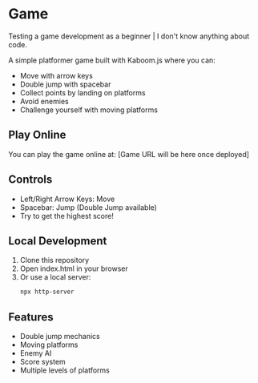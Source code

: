 # Game
Testing a game development as a beginner | I don't know anything about code.

A simple platformer game built with Kaboom.js where you can:
- Move with arrow keys
- Double jump with spacebar
- Collect points by landing on platforms
- Avoid enemies
- Challenge yourself with moving platforms

## Play Online
You can play the game online at: [Game URL will be here once deployed]

## Controls
- Left/Right Arrow Keys: Move
- Spacebar: Jump (Double Jump available)
- Try to get the highest score!

## Local Development
1. Clone this repository
2. Open index.html in your browser
3. Or use a local server:
   ```bash
   npx http-server
   ```

## Features
- Double jump mechanics
- Moving platforms
- Enemy AI
- Score system
- Multiple levels of platforms 
